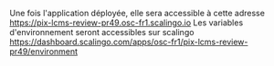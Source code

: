 Une fois l'application déployée, elle sera accessible à cette adresse https://pix-lcms-review-pr49.osc-fr1.scalingo.io
Les variables d'environnement seront accessibles sur scalingo https://dashboard.scalingo.com/apps/osc-fr1/pix-lcms-review-pr49/environment
